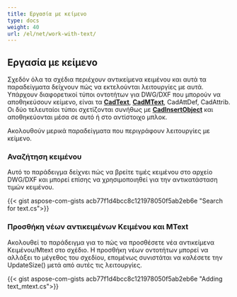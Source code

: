 ```yaml
---
title: Εργασία με κείμενο
type: docs
weight: 40
url: /el/net/work-with-text/
---
```


## **Εργασία με κείμενο**

Σχεδόν όλα τα σχέδια περιέχουν αντικείμενα κειμένου και αυτά τα παραδείγματα δείχνουν πώς να εκτελούνται λειτουργίες με αυτά. 
Υπάρχουν διαφορετικοί τύποι οντοτήτων για DWG/DXF που μπορούν να αποθηκεύσουν κείμενο, είναι τα [**CadText**](https://reference.aspose.com/cad/net/aspose.cad.fileformats.cad.cadobjects/cadtext/), 
[**CadMText**](https://reference.aspose.com/cad/net/aspose.cad.fileformats.cad.cadobjects/cadmtext/),
CadAttDef, CadAttrib. Οι δύο τελευταίοι τύποι σχετίζονται συνήθως 
με [**CadInsertObject**](https://reference.aspose.com/cad/net/aspose.cad.fileformats.cad.cadobjects/cadinsertobject/)
και αποθηκεύονται μέσα σε αυτό ή στο αντίστοιχο μπλοκ.

Ακολουθούν μερικά παραδείγματα που περιγράφουν λειτουργίες με κείμενο.

### **Αναζήτηση κειμένου**

Αυτό το παράδειγμα δείχνει πώς να βρείτε τιμές κειμένου στο αρχείο DWG/DXF και μπορεί επίσης να χρησιμοποιηθεί για την αντικατάσταση τιμών κειμένου.

{{< gist aspose-com-gists acb77f1d4bcc8c121978050f5ab2eb6e "Search for text.cs">}}

### **Προσθήκη νέων αντικειμένων Κειμένου και MText**

Ακολουθεί το παράδειγμα για το πώς να προσθέσετε νέα αντικείμενα Κειμένου/Mtext στο σχέδιο. Η προσθήκη νέων οντοτήτων μπορεί να αλλάξει το μέγεθος του σχεδίου, επομένως συνιστάται
να καλέσετε την UpdateSize() μετά από αυτές τις λειτουργίες.

{{< gist aspose-com-gists acb77f1d4bcc8c121978050f5ab2eb6e "Adding text_mtext.cs">}}
